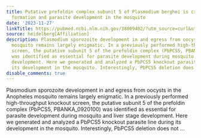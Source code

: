 ```yaml
---
title: Putative prefoldin complex subunit 5 of Plasmodium berghei is crucial for microtubule
  formation and parasite development in the mosquito
date: '2023-11-27'
linkTitle: https://pubmed.ncbi.nlm.nih.gov/38009402/?utm_source=curl&utm_medium=rss&utm_campaign=pubmed-2&utm_content=1FakS-2QOkCT8HsMOQP1bCRQ4YzyumYOmxmF0moLsQ3dFB1E9V&fc=20220326224207&ff=20231127170715&v=2.17.9.post6+86293ac
source: heidelberg[Affiliation]
description: Plasmodium sporozoite development in and egress from oocysts in the Anopheles
  mosquito remains largely enigmatic. In a previously performed high-throughput knockout
  screen, the putative subunit 5 of the prefoldin complex (PbPCS5, PBANKA_0920100)
  was identified as essential for parasite development during mosquito and liver stage
  development. Here we generated and analyzed a PbPCS5 knockout parasite line during
  its development in the mosquito. Interestingly, PbPCS5 deletion does not ...
disable_comments: true
---
```

Plasmodium sporozoite development in and egress from oocysts in the Anopheles mosquito remains largely enigmatic. In a previously performed high-throughput knockout screen, the putative subunit 5 of the prefoldin complex (PbPCS5, PBANKA_0920100) was identified as essential for parasite development during mosquito and liver stage development. Here we generated and analyzed a PbPCS5 knockout parasite line during its development in the mosquito. Interestingly, PbPCS5 deletion does not ...